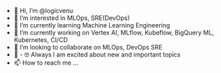 - 👋 Hi, I’m @logicvenu
- 👀 I’m interested in MLOps, SRE(DevOps)
- 🌱 I’m currently learning Machine Learning Engineering
- 🌱 I’m currently working on Vertex AI, MLflow, Kubeflow, BigQuery ML, Kubernetes, CI/CD
- 💞️ I’m looking to collaborate on MLOps, DevOps SRE
- 🤔 - 🤓 Always I am excited about new and important topics
- 📫 How to reach me ...

<!---
logicvenu/logicvenu is a ✨ special ✨ repository because its `README.md` (this file) appears on your GitHub profile.
You can click the Preview link to take a look at your changes.
--->
